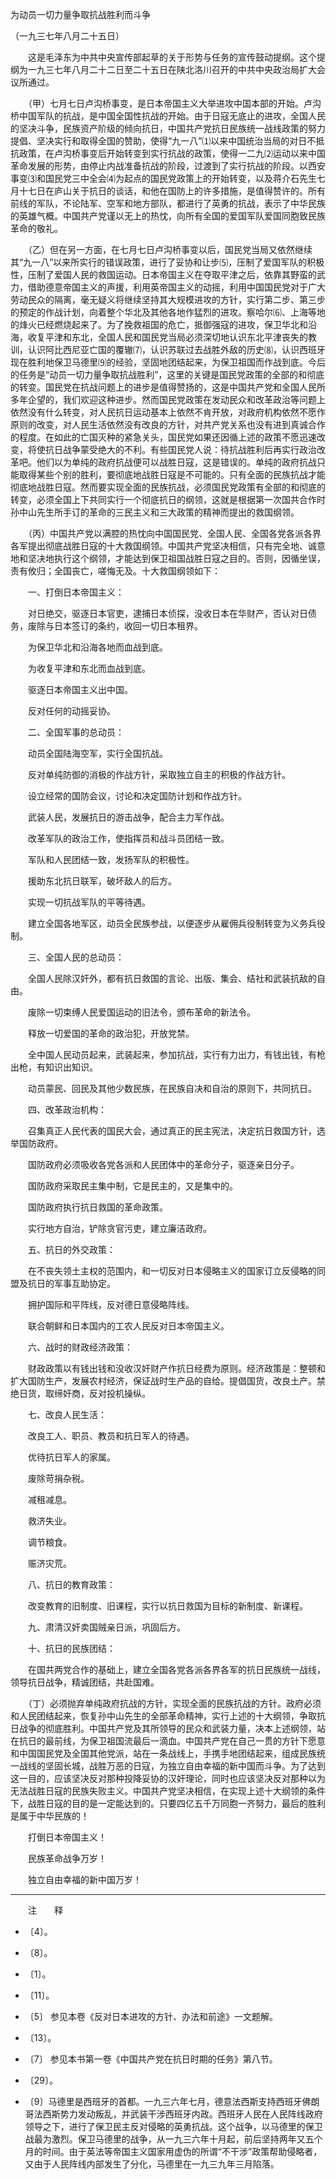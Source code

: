 为动员一切力量争取抗战胜利而斗争

（一九三七年八月二十五日）



　　这是毛泽东为中共中央宣传部起草的关于形势与任务的宣传鼓动提纲。这个提纲为一九三七年八月二十二日至二十五日在陕北洛川召开的中共中央政治局扩大会议所通过。 



　　（甲）七月七日卢沟桥事变，是日本帝国主义大举进攻中国本部的开始。卢沟桥中国军队的抗战，是中国全国性抗战的开始。由于日寇无底止的进攻，全国人民的坚决斗争，民族资产阶级的倾向抗日，中国共产党抗日民族统一战线政策的努力提倡、坚决实行和取得全国的赞助，使得“九一八”⑴以来中国统治当局的对日不抵抗政策，在卢沟桥事变后开始转变到实行抗战的政策，使得一二九⑵运动以来中国革命发展的形势，由停止内战准备抗战的阶段，过渡到了实行抗战的阶段。以西安事变⑶和国民党三中全会⑷为起点的国民党政策上的开始转变，以及蒋介石先生七月十七日在庐山关于抗日的谈话，和他在国防上的许多措施，是值得赞许的。所有前线的军队，不论陆军、空军和地方部队，都进行了英勇的抗战，表示了中华民族的英雄气概。中国共产党谨以无上的热忱，向所有全国的爱国军队爱国同胞致民族革命的敬礼。 

　　（乙）但在另一方面，在七月七日卢沟桥事变以后，国民党当局又依然继续其“九一八”以来所实行的错误政策，进行了妥协和让步⑸，压制了爱国军队的积极性，压制了爱国人民的救国运动。日本帝国主义在夺取平津之后，依靠其野蛮的武力，借助德意帝国主义的声援，利用英帝国主义的动摇，利用中国国民党对于广大劳动民众的隔离，毫无疑义将继续坚持其大规模进攻的方针，实行第二步、第三步的预定的作战计划，向着整个华北及其他各地作猛烈的进攻。察哈尔⑹、上海等地的烽火已经燃烧起来了。为了挽救祖国的危亡，抵御强寇的进攻，保卫华北和沿海，收复平津和东北，全国人民和国民党当局必须深切地认识东北平津丧失的教训，认识阿比西尼亚亡国的覆辙⑺，认识苏联过去战胜外敌的历史⑻，认识西班牙现在胜利地保卫马德里⑼的经验，坚固地团结起来，为保卫祖国而作战到底。今后的任务是“动员一切力量争取抗战胜利”，这里的关键是国民党政策的全部的和彻底的转变。国民党在抗战问题上的进步是值得赞扬的，这是中国共产党和全国人民所多年企望的，我们欢迎这种进步。然而国民党政策在发动民众和改革政治等问题上依然没有什么转变，对人民抗日运动基本上依然不肯开放，对政府机构依然不愿作原则的改变，对人民生活依然没有改良的方针，对共产党关系也没有进到真诚合作的程度。在如此的亡国灭种的紧急关头，国民党如果还因循上述的政策不愿迅速改变，将使抗日战争蒙受绝大的不利。有些国民党人说：待抗战胜利后再实行政治改革吧。他们以为单纯的政府抗战便可以战胜日寇，这是错误的。单纯的政府抗战只能取得某些个别的胜利，要彻底地战胜日寇是不可能的。只有全面的民族抗战才能彻底地战胜日寇。然而要实现全面的民族抗战，必须国民党政策有全部的和彻底的转变，必须全国上下共同实行一个彻底抗日的纲领，这就是根据第一次国共合作时孙中山先生所手订的革命的三民主义和三大政策的精神而提出的救国纲领。 

　　（丙）中国共产党以满腔的热忱向中国国民党、全国人民、全国各党各派各界各军提出彻底战胜日寇的十大救国纲领。中国共产党坚决相信，只有完全地、诚意地和坚决地执行这个纲领，才能达到保卫祖国战胜日寇之目的。否则，因循坐误，责有攸归；全国丧亡，嗟悔无及。十大救国纲领如下： 

　　一、打倒日本帝国主义： 

　　对日绝交，驱逐日本官吏，逮捕日本侦探，没收日本在华财产，否认对日债务，废除与日本签订的条约，收回一切日本租界。 

　　为保卫华北和沿海各地而血战到底。 

　　为收复平津和东北而血战到底。 

　　驱逐日本帝国主义出中国。 

　　反对任何的动摇妥协。 

　　二、全国军事的总动员： 

　　动员全国陆海空军，实行全国抗战。 

　　反对单纯防御的消极的作战方针，采取独立自主的积极的作战方针。 

　　设立经常的国防会议，讨论和决定国防计划和作战方针。 

　　武装人民，发展抗日的游击战争，配合主力军作战。 

　　改革军队的政治工作，使指挥员和战斗员团结一致。 

　　军队和人民团结一致，发扬军队的积极性。 

　　援助东北抗日联军，破坏敌人的后方。 

　　实现一切抗战军队的平等待遇。 

　　建立全国各地军区，动员全民族参战，以便逐步从雇佣兵役制转变为义务兵役制。 

　　三、全国人民的总动员： 

　　全国人民除汉奸外，都有抗日救国的言论、出版、集会、结社和武装抗敌的自由。 

　　废除一切束缚人民爱国运动的旧法令，颁布革命的新法令。 

　　释放一切爱国的革命的政治犯，开放党禁。 

　　全中国人民动员起来，武装起来，参加抗战，实行有力出力，有钱出钱，有枪出枪，有知识出知识。 

　　动员蒙民、回民及其他少数民族，在民族自决和自治的原则下，共同抗日。 

　　四、改革政治机构： 

　　召集真正人民代表的国民大会，通过真正的民主宪法，决定抗日救国方针，选举国防政府。 

　　国防政府必须吸收各党各派和人民团体中的革命分子，驱逐亲日分子。 

　　国防政府采取民主集中制，它是民主的，又是集中的。 

　　国防政府执行抗日救国的革命政策。 

　　实行地方自治，铲除贪官污吏，建立廉洁政府。 

　　五、抗日的外交政策： 

　　在不丧失领土主权的范围内，和一切反对日本侵略主义的国家订立反侵略的同盟及抗日的军事互助协定。 

　　拥护国际和平阵线，反对德日意侵略阵线。 

　　联合朝鲜和日本国内的工农人民反对日本帝国主义。 

　　六、战时的财政经济政策： 

　　财政政策以有钱出钱和没收汉奸财产作抗日经费为原则。经济政策是：整顿和扩大国防生产，发展农村经济，保证战时生产品的自给。提倡国货，改良土产。禁绝日货，取缔奸商，反对投机操纵。 

　　七、改良人民生活： 

　　改良工人、职员、教员和抗日军人的待遇。 

　　优待抗日军人的家属。 

　　废除苛捐杂税。 

　　减租减息。 

　　救济失业。 

　　调节粮食。 

　　赈济灾荒。 

　　八、抗日的教育政策： 

　　改变教育的旧制度、旧课程，实行以抗日救国为目标的新制度、新课程。 

　　九、肃清汉奸卖国贼亲日派，巩固后方。 

　　十、抗日的民族团结： 

　　在国共两党合作的基础上，建立全国各党各派各界各军的抗日民族统一战线，领导抗日战争，精诚团结，共赴国难。 

　　（丁）必须抛弃单纯政府抗战的方针，实现全面的民族抗战的方针。政府必须和人民团结起来，恢复孙中山先生的全部革命精神，实行上述的十大纲领，争取抗日战争的彻底胜利。中国共产党及其所领导的民众和武装力量，决本上述纲领，站在抗日的最前线，为保卫祖国流最后一滴血。中国共产党在自己一贯的方针下愿意和中国国民党及全国其他党派，站在一条战线上，手携手地团结起来，组成民族统一战线的坚固长城，战胜万恶的日寇，为独立自由幸福的新中国而斗争。为了达到这一目的，应该坚决反对那种投降妥协的汉奸理论，同时也应该坚决反对那种以为无法战胜日寇的民族失败主义。中国共产党坚决相信，在实现上述十大纲领的条件下，战胜日寇的目的是一定能达到的。只要四亿五千万同胞一齐努力，最后的胜利是属于中华民族的！ 

　　打倒日本帝国主义！ 

　　民族革命战争万岁！ 

　　独立自由幸福的新中国万岁！ 





------------------

　　注　　释 

- 〔4〕。 

- 〔8〕。 

- 〔1〕。 

- 〔11〕。 

- 〔5〕 参见本卷《反对日本进攻的方针、办法和前途》一文题解。 

- 〔13〕。 

- 〔7〕 参见本书第一卷《中国共产党在抗日时期的任务》第八节。 

- 〔29〕。 

- 〔9〕马德里是西班牙的首都。一九三六年七月，德意法西斯支持西班牙佛朗哥法西斯势力发动叛乱，并武装干涉西班牙内政。西班牙人民在人民阵线政府领导之下，进行了保卫民主反对侵略的英勇抗战。这个战争，以马德里的保卫战最为激烈。保卫马德里的战争，从一九三六年十月起，前后坚持两年又五个月的时间。由于英法等帝国主义国家用虚伪的所谓“不干涉”政策帮助侵略者，又由于人民阵线内部发生了分化，马德里在一九三九年三月陷落。 

